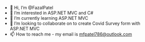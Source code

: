 - 👋 Hi, I’m @FazalPatel
- 👀 I’m interested in ASP.NET MVC and C#
- 🌱 I’m currently learning ASP.NET MVC
- 💞️ I’m looking to collaborate on to create Covid Survey form with ASP.NET MVC
- 📫 How to reach me - my email is mfpatel786@outlook.com

<!---
FazalPatel/FazalPatel is a ✨ special ✨ repository because its `README.md` (this file) appears on your GitHub profile.
You can click the Preview link to take a look at your changes.
--->
